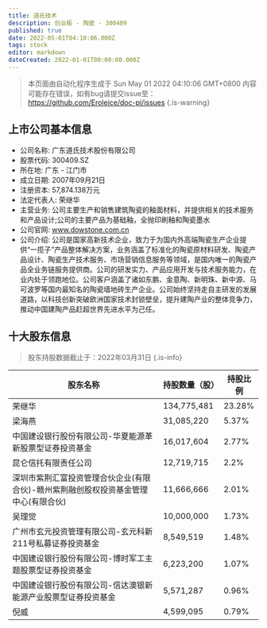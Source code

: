 ```yaml
---
title: 道氏技术
description: 创业板 - 陶瓷 - 300409
published: true
date: 2022-05-01T04:10:06.000Z
tags: stock
editor: markdown
dateCreated: 2022-01-01T00:00:00.000Z
---
```


> 本页面由自动化程序生成于 Sun May 01 2022 04:10:06 GMT+0800
> 内容可能存在错误，如有bug请提交issue至：https://github.com/Eroleice/doc-pi/issues
{.is-warning}

## 上市公司基本信息
- 公司名称: 广东道氏技术股份有限公司
- 股票代码: 300409.SZ
- 所在地: 广东 - 江门市
- 成立日期: 2007年09月21日
- 注册资本: 57,874.138万元
- 法定代表人: 荣继华
- 主营业务: 公司主要生产和销售建筑陶瓷的釉面材料，并提供相关的技术服务和产品设计;公司的主要产品为基础釉，全抛印刷釉和陶瓷墨水
- 公司官网: www.dowstone.com.cn
- 公司介绍: 公司是国家高新技术企业，致力于为国内外高端陶瓷生产企业提供“一揽子”产品整体解决方案，业务涵盖了标准化的陶瓷原材料研发、陶瓷产品设计、陶瓷生产技术服务、市场营销信息服务等领域，是国内唯一的陶瓷产品全业务链服务提供商。公司的研发实力、产品应用开发与技术服务能力，在业内处于领跑地位。公司客户涵盖了诸如东鹏、金意陶、新明珠、新中源、马可波罗等国内最知名的陶瓷墙地砖生产企业。公司始终坚持走自主研发的发展道路，以科技创新突破欧洲国家技术封锁壁垒，提升建陶产业的整体竞争力，推动中国建陶产品赶超世界先进水平为己任。


## 十大股东信息
> 股东持股数据截止于：2022年03月31日
{.is-info}

| 股东名称 | 持股数量（股） | 持股比例 |
| --- | --- | --- |
| 荣继华 | 134,775,481 | 23.28% |
| 梁海燕 | 31,085,220 | 5.37% |
| 中国建设银行股份有限公司-华夏能源革新股票型证券投资基金 | 16,017,604 | 2.77% |
| 昆仑信托有限责任公司 | 12,719,715 | 2.2% |
| 深圳市紫荆汇富投资管理合伙企业(有限合伙)-赣州紫荆融创股权投资基金管理中心(有限合伙) | 11,666,666 | 2.01% |
| 吴理觉 | 10,000,000 | 1.73% |
| 广州市玄元投资管理有限公司-玄元科新211号私募证券投资基金 | 8,549,519 | 1.48% |
| 中国建设银行股份有限公司-博时军工主题股票型证券投资基金 | 6,223,200 | 1.07% |
| 中国建设银行股份有限公司-信达澳银新能源产业股票型证券投资基金 | 5,571,287 | 0.96% |
| 倪威 | 4,599,095 | 0.79% |




